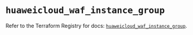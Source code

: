 # `huaweicloud_waf_instance_group`

Refer to the Terraform Registry for docs: [`huaweicloud_waf_instance_group`](https://registry.terraform.io/providers/huaweicloud/huaweicloud/1.71.1/docs/resources/waf_instance_group).
